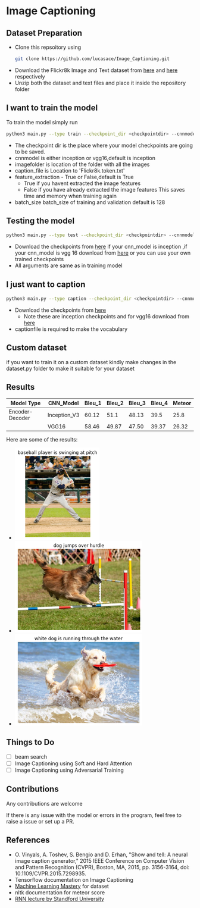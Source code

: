 # Image Captioning

## Dataset Preparation
* Clone this repsoitory using 
  ```bash 
  git clone https://github.com/lucasace/Image_Captioning.git 
  ```
* Download the Flickr8k Image and Text dataset from [here](https://github.com/jbrownlee/Datasets/releases/download/Flickr8k/Flickr8k_Dataset.zip) and [here](https://github.com/jbrownlee/Datasets/releases/download/Flickr8k/Flickr8k_text.zip) respectively
* Unzip both the dataset and text files and place it inside the repository folder

## I want to train the model
To train the model simply run
```bash
python3 main.py --type train --checkpoint_dir <checkpointdir> --cnnmodel <cnnmodel> --image_folder <imagefolder location> --caption_file <location to token.txt> --feature_extraction <True or False>
```
* The checkpoint dir is the place where your model checkpoints are going to be saved.
* cnnmodel is either inception or vgg16,default is inception
* imagefolder is location of the folder with all the images
* caption_file is Location to 'Flickr8k.token.txt'
* feature_extraction - True or False,default is True
  * True if you havent extracted the image features
  * False if you have already extracted the image features
  This saves time and memory when training again 
 * batch_size batch_size of training and validation default is 128
 
 ## Testing the model
 ```bash
python3 main.py --type test --checkpoint_dir <checkpointdir> --cnnmodel <cnnmodel> --image_folder <imagefolder location> --caption_file <location to token,txt> --feature_extraction <True or False>
```
* Download the checkpoints from [here](https://drive.google.com/drive/u/1/folders/1-VJXewV_Da9TNLrNpwORY5EY0_slxT1g) if your cnn_model is inception ,if your cnn_model is vgg 16 download from [here](https://drive.google.com/drive/u/1/folders/1o020lkAFADNs_4vGJKAxGl_-NP41VHyN) or you can use your own trained checkpoints
* All arguments are same as in training model
 
 ## I just want to caption
 
 ```bash
 python3 main.py --type caption --checkpoint_dir <checkpointdir> --cnnmodel <cnnmodel> --caption_file <location to token,txt> --to_caption <image file path to caption>
 ```
 * Download the checkpoints from [here](https://drive.google.com/drive/u/1/folders/1-VJXewV_Da9TNLrNpwORY5EY0_slxT1g)
    * Note these are inception checkpoints and for vgg16 download from [here](https://drive.google.com/drive/u/1/folders/1o020lkAFADNs_4vGJKAxGl_-NP41VHyN) 
 * captionfile is required to make the vocabulary
 
 ## Custom dataset
  if you want to train it on a custom dataset kindly make changes in the dataset.py folder to make it suitable for your dataset
  
 ## Results
 |Model Type|CNN_Model|Bleu_1|Bleu_2|Bleu_3|Bleu_4|Meteor|
 | --- | --- | --- | --- | --- | --- | --- |
 |Encoder-Decoder|Inception_V3|60.12|51.1|48.13|39.5|25.8|
 | |VGG16|58.46|49.87 |47.50|39.37|26.32|
 
 Here are some of the results:
 * ![1](results/baseball.png)
 * ![2](results/index.png)
 * ![3](results/dogfrisbee.png)
 
 ## Things to Do
 - [ ] beam search
 - [ ] Image Captioning using Soft and Hard Attention
 - [ ] Image Captioning using Adversarial Training
 
 ## Contributions

 Any contributions are welcome
 
 If there is any issue with the model or errors in the program, feel free to raise a issue or set up a PR.
 
 ## References
 * O. Vinyals, A. Toshev, S. Bengio and D. Erhan, "Show and tell: A neural image caption generator," 2015 IEEE Conference on Computer Vision and Pattern Recognition (CVPR), Boston, MA, 2015, pp. 3156-3164, doi: 10.1109/CVPR.2015.7298935.
 * Tensorflow documentation on Image Captioning
 * [Machine Learning Mastery](https://machinelearningmastery.com/develop-a-deep-learning-caption-generation-model-in-python/) for dataset
 * nltk documentation for meteor score
 * [RNN lecture by Standford University](https://www.youtube.com/watch?v=6niqTuYFZLQ&t=1731s)
